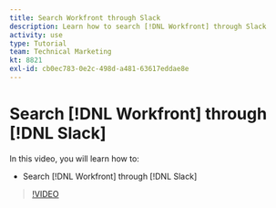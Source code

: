 ```yaml
---
title: Search Workfront through Slack
description: Learn how to search [!DNL Workfront] through Slack
activity: use
type: Tutorial
team: Technical Marketing
kt: 8821
exl-id: cb0ec783-0e2c-498d-a481-63617eddae8e
---
```

# Search [!DNL Workfront] through [!DNL Slack]

In this video, you will learn how to:

* Search [!DNL Workfront] through [!DNL Slack]

>[!VIDEO](https://video.tv.adobe.com/v/335121/?quality=12)
